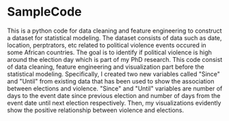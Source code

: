# SampleCode
This is a python code for data cleaning and feature engineering to construct a dataset for statistical modeling.
The dataset consists of data such as date, location, perptrators, etc related to political violence events occured in some African countries. The goal is to identify if political violence is high around the election day which is part of my PhD research. This code consist of data cleaning, feature engineering and visualization part before the statistical modeling. Specifically, I created two new variables called "Since" and "Until" from existing data that has been used to show the association between elections and violence. "Since" and "Until" variables are number of days to the event date since previous election and number of days from the event date until next election respectively. Then, my visualizations evidently show the positive relationship between violence and elections.

